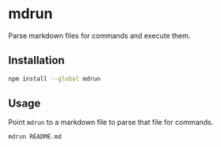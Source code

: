 # mdrun

Parse markdown files for commands and execute them.


## Installation

```bash
npm install --global mdrun
```

## Usage

Point `mdrun` to a markdown file to parse that file for commands. 
```sh
mdrun README.md
```
